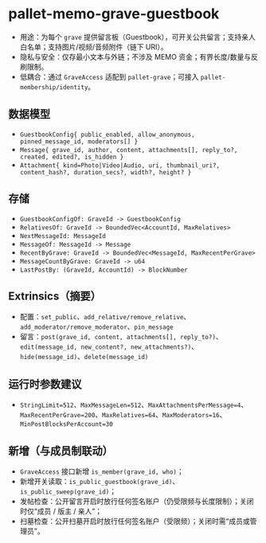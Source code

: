 # pallet-memo-grave-guestbook

- 用途：为每个 `grave` 提供留言板（Guestbook），可开关公共留言；支持亲人白名单；支持图片/视频/音频附件（链下 URI）。
- 隐私与安全：仅存最小文本与外链；不涉及 MEMO 资金；有界长度/数量与反刷限制。
- 低耦合：通过 `GraveAccess` 适配到 `pallet-grave`；可接入 `pallet-membership/identity`。

## 数据模型
- `GuestbookConfig{ public_enabled, allow_anonymous, pinned_message_id, moderators[] }`
- `Message{ grave_id, author, content, attachments[], reply_to?, created, edited?, is_hidden }`
- `Attachment{ kind=Photo|Video|Audio, uri, thumbnail_uri?, content_hash?, duration_secs?, width?, height? }`

## 存储
- `GuestbookConfigOf: GraveId -> GuestbookConfig`
- `RelativesOf: GraveId -> BoundedVec<AccountId, MaxRelatives>`
- `NextMessageId: MessageId`
- `MessageOf: MessageId -> Message`
- `RecentByGrave: GraveId -> BoundedVec<MessageId, MaxRecentPerGrave>`
- `MessageCountByGrave: GraveId -> u64`
- `LastPostBy: (GraveId, AccountId) -> BlockNumber`

## Extrinsics（摘要）
- 配置：`set_public`、`add_relative/remove_relative`、`add_moderator/remove_moderator`、`pin_message`
- 留言：`post(grave_id, content, attachments[], reply_to?)`、`edit(message_id, new_content?, new_attachments?)`、`hide(message_id)`、`delete(message_id)`

## 运行时参数建议
- `StringLimit=512`、`MaxMessageLen=512`、`MaxAttachmentsPerMessage=4`、`MaxRecentPerGrave=200`、`MaxRelatives=64`、`MaxModerators=16`、`MinPostBlocksPerAccount=30`

## 新增（与成员制联动）
- `GraveAccess` 接口新增 `is_member(grave_id, who)`；
- 新增开关读取：`is_public_guestbook(grave_id)`、`is_public_sweep(grave_id)`；
- 发帖检查：公开留言开启时放行任何签名账户（仍受限频与长度限制）；关闭时仅“成员 / 版主 / 亲人”；
- 扫墓检查：公开扫墓开启时放行任何签名账户（受限频）；关闭时需“成员或管理员”。